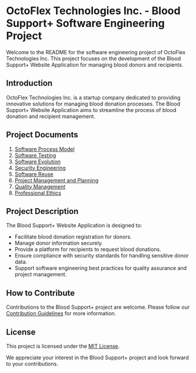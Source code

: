 # OctoFlex Technologies Inc. - Blood Support+ Software Engineering Project

Welcome to the README for the software engineering project of OctoFlex Technologies Inc. This project focuses on the development of the Blood Support+ Website Application for managing blood donors and recipients.

## Introduction
OctoFlex Technologies Inc. is a startup company dedicated to providing innovative solutions for managing blood donation processes. The Blood Support+ Website Application aims to streamline the process of blood donation and recipient management.

## Project Documents
1. [Software Process Model](1-SOFTWARE_PROCESS_MODEL.docx)
2. [Software Testing](2-SOFTWARE_TESTING.docx)
3. [Software Evolution](3-SOFTWARE_EVOLUTION.docx)
4. [Security Engineering](4-SECURITY_ENGINEERING.docx)
5. [Software Reuse](5-SOFTWARE_REUSE.docx)
6. [Project Management and Planning](6-PROJECT_MANAGEMENT_AND_PLANNING.docx)
7. [Quality Management](7-QUALITY_MANAGEMENT.docx)
8. [Professional Ethics](8-PROFESSIONAL_ETHICS.docx)

## Project Description
The Blood Support+ Website Application is designed to:
- Facilitate blood donation registration for donors.
- Manage donor information securely.
- Provide a platform for recipients to request blood donations.
- Ensure compliance with security standards for handling sensitive donor data.
- Support software engineering best practices for quality assurance and project management.

## How to Contribute
Contributions to the Blood Support+ project are welcome. Please follow our [Contribution Guidelines](CONTRIBUTING.md) for more information.

## License
This project is licensed under the [MIT License](LICENSE).


We appreciate your interest in the Blood Support+ project and look forward to your contributions.

